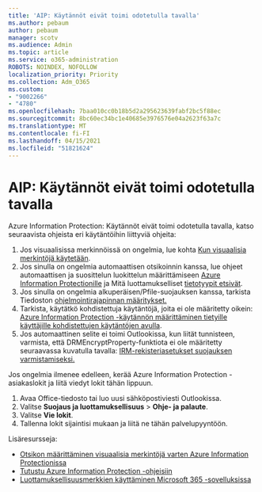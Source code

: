 ```yaml
---
title: 'AIP: Käytännöt eivät toimi odotetulla tavalla'
ms.author: pebaum
author: pebaum
manager: scotv
ms.audience: Admin
ms.topic: article
ms.service: o365-administration
ROBOTS: NOINDEX, NOFOLLOW
localization_priority: Priority
ms.collection: Adm_O365
ms.custom:
- "9002266"
- "4780"
ms.openlocfilehash: 7baa010cc0b18b5d2a295623639fabf2bc5f88ec
ms.sourcegitcommit: 8bc60ec34bc1e40685e3976576e04a2623f63a7c
ms.translationtype: MT
ms.contentlocale: fi-FI
ms.lasthandoff: 04/15/2021
ms.locfileid: "51821624"
---
```

# <a name="aip-policies-not-behaving-as-expected"></a>AIP: Käytännöt eivät toimi odotetulla tavalla

Azure Information Protection: Käytännöt eivät toimi odotetulla tavalla, katso seuraavista ohjeista eri käytäntöihin liittyviä ohjeita:

1. Jos visuaalisissa merkinnöissä on ongelmia, lue kohta [Kun visuaalisia merkintöjä käytetään](https://docs.microsoft.com/azure/information-protection/configure-policy-markings#when-visual-markings-are-applied).
2. Jos sinulla on ongelmia automaattisen otsikoinnin kanssa, lue ohjeet automaattisen ja suosittelun luokittelun määrittämiseen [Azure Information Protectionille](https://docs.microsoft.com/azure/information-protection/configure-policy-classification) ja Mitä luottamukselliset [tietotyypit etsivät](https://docs.microsoft.com/microsoft-365/compliance/sensitive-information-type-entity-definitions).
3. Jos sinulla on ongelmia alkuperäisen/Pfile-suojauksen kanssa, tarkista Tiedoston [ohjelmointirajapinnan määritykset.](https://docs.microsoft.com/azure/information-protection/develop/file-api-configuration)
4. Tarkista, käytätkö kohdistettuja käytäntöjä, joita ei ole määritetty oikein: [Azure Information Protection -käytännön määrittäminen tietyille käyttäjille kohdistettujen käytäntöjen avulla](https://docs.microsoft.com/azure/information-protection/configure-policy-scope).
5. Jos automaattinen selite ei toimi Outlookissa, kun liität tunnisteen, varmista, että DRMEncryptProperty-funktiota ei ole määritetty seuraavassa kuvatulla tavalla: [IRM-rekisteriasetukset suojauksen varmistamiseksi.](https://docs.microsoft.com/deployoffice/security/protect-sensitive-messages-and-documents-by-using-irm-in-office#office-2016-irm-registry-key-options)

Jos ongelmia ilmenee edelleen, kerää Azure Information Protection -asiakaslokit ja liitä viedyt lokit tähän lippuun.

1. Avaa Office-tiedosto tai luo uusi sähköpostiviesti Outlookissa.
2. Valitse **Suojaus ja luottamuksellisuus** > **Ohje- ja palaute**.
3. Valitse **Vie lokit**.
4. Tallenna lokit sijaintisi mukaan ja liitä ne tähän palvelupyyntöön.

Lisäresursseja:

- [Otsikon määrittäminen visuaalisia merkintöjä varten Azure Information Protectionissa](https://docs.microsoft.com/azure/information-protection/configure-policy-markings)
- [Tutustu Azure Information Protection -ohjeisiin](https://docs.microsoft.com/azure/information-protection/what-is-information-protection)
- [Luottamuksellisuusmerkkien käyttäminen Microsoft 365 -sovelluksissa](https://docs.microsoft.com/microsoft-365/compliance/sensitivity-labels-office-apps)

